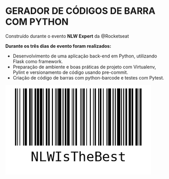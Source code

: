 # GERADOR DE CÓDIGOS DE BARRA COM PYTHON

Construído durante o evento __NLW Expert__ da @Rocketseat 

__Durante os três dias de evento foram realizados:__
- Desenvolvimento de uma aplicação back-end em Python, utilizando Flask como framework. 
- Preparação de ambiente e boas práticas de projeto com Virtualenv, Pylint e versionamento de código usando pre-commit.
- Criação de código de barras com python-barcode e testes com Pytest.

![NLWIsTheBest](./barcode_image/NLWIsTheBest.png)
